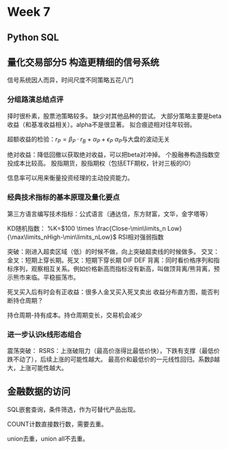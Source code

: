 # Week 7

## Python SQL

## 量化交易部分5 构造更精细的信号系统

信号系统因人而异，时间尺度不同策略五花八门

### 分组路演总结点评

择时很朴素，股票池策略较多。
缺少对其他品种的尝试。
大部分策略主要是beta收益（和基准收益相关）。alpha不是很显著。
拟合痕迹相对往年较弱。

超额收益的检验：$r_P=\beta_P·r_B+\alpha_P+\epsilon_P$
$\alpha_P$与大盘的波动无关

绝对收益：降低回撤以获取绝对收益，可以把beta对冲掉。
个股融券构造指数空投成本比较高。
股指期货，股指期权（包括ETF期权，针对三板的IO）

信息率可以用来衡量投资经理的主动投资能力。

### 经典技术指标的基本原理及量化要点

第三方语言编写技术指标：公式语言（通达信，东方财富，文华，金字塔等）

KD随机指数：$%K=100 \times \frac{Close-\limits_n min}{}$ %K=$100 \times \frac{Close-\min\limits_n Low}{\max\limits_nHigh-\min\limits_nLow}$
RSI相对强弱指数

突破：刚进入超卖区域（低）的时候不做，向上突破超卖线的时候做多。
交叉：金叉：短期上穿长期。死叉：短期下穿长期   DIF DEF
背离：同时看价格序列和指标序列，观察相互关系。例如价格新高而指标没有新高，叫做顶背离/熊背离，预示熊市来临。平稳振荡市。

死叉买入后有时会有正收益：很多人金叉买入死叉卖出
收益分布直方图，能否判断持仓周期？

持仓周期-持有成本。持仓周期变长，交易机会减少

### 进一步认识k线形态组合

震荡突破：
RSRS：上涨破阻力（最高价涨得比最低价快），下跌有支撑（最低价跌不动了），后续上涨的可能性越大。
最高价和最低价的一元线性回归。系数β越大，上涨可能性越大。

## 金融数据的访问

SQL嵌套查询，条件筛选，作为可替代产品出现。

COUNT计数直接数行数，需要去重。

union去重，union all不去重。

